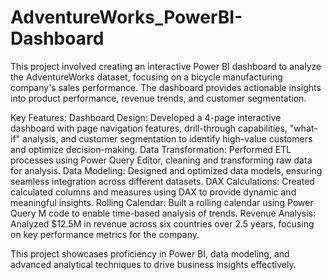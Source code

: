 # AdventureWorks_PowerBI-Dashboard
This project involved creating an interactive Power BI dashboard to analyze the AdventureWorks dataset, focusing on a bicycle manufacturing company's sales performance. The dashboard provides actionable insights into product performance, revenue trends, and customer segmentation.

Key Features:
Dashboard Design: Developed a 4-page interactive dashboard with page navigation features, drill-through capabilities, "what-if" analysis, and customer segmentation to identify high-value customers and optimize decision-making.
Data Transformation: Performed ETL processes using Power Query Editor, cleaning and transforming raw data for analysis.
Data Modeling: Designed and optimized data models, ensuring seamless integration across different datasets.
DAX Calculations: Created calculated columns and measures using DAX to provide dynamic and meaningful insights.
Rolling Calendar: Built a rolling calendar using Power Query M code to enable time-based analysis of trends.
Revenue Analysis: Analyzed $12.5M in revenue across six countries over 2.5 years, focusing on key performance metrics for the company.

This project showcases proficiency in Power BI, data modeling, and advanced analytical techniques to drive business insights effectively.
